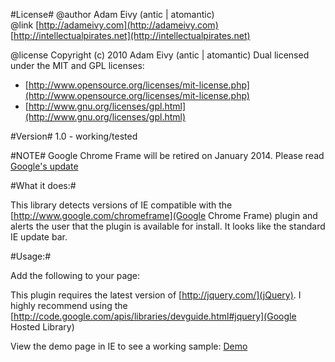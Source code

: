 #License#
@author Adam Eivy (antic | atomantic)  
@link [http://adameivy.com](http://adameivy.com) [http://intellectualpirates.net](http://intellectualpirates.net)  

@license Copyright (c) 2010 Adam Eivy (antic | atomantic) Dual licensed under the MIT and GPL licenses:  
 * [http://www.opensource.org/licenses/mit-license.php](http://www.opensource.org/licenses/mit-license.php)  
 * [http://www.gnu.org/licenses/gpl.html](http://www.gnu.org/licenses/gpl.html)

#Version#
1.0 - working/tested

#NOTE#
Google Chrome Frame will be retired on January 2014. Please read [Google's update](http://blog.chromium.org/2013/06/retiring-chrome-frame.html)

#What it does:#

This library detects versions of IE compatible with the [http://www.google.com/chromeframe](Google Chrome Frame) plugin and alerts the user that the plugin is available for install. It looks like the standard IE update bar.

#Usage:#

Add the following to your page:
	<!--[if IE]>
		<meta http-equiv="X-UA-Compatible" content="IE=edge,chrome=1" />
    	<script type="text/javascript" src="http://ajax.googleapis.com/ajax/libs/chrome-frame/1/CFInstall.min.js"></script>
		<script type="text/javascript">
			// optional overrides for config
			gcfnConfig = {
				imgpath: '/js/lib/jquery.gcfnotify/img/',
				msgPre: 'Please install ',
				msgLink: 'Google Chrome Frame Plugin',
				msgAfter: ' for a better experience!'
			};
			</script>
    		<script type="text/javascript" src="/js/jquery.gcfnotify.js"></script>
	<![endif]-->

This plugin requires the latest version of [http://jquery.com/](jQuery). I highly recommend using the [http://code.google.com/apis/libraries/devguide.html#jquery](Google Hosted Library)

View the demo page in IE to see a working sample:
[Demo](http://atomantic.github.com/jquery.ChromeFrameNotify)
